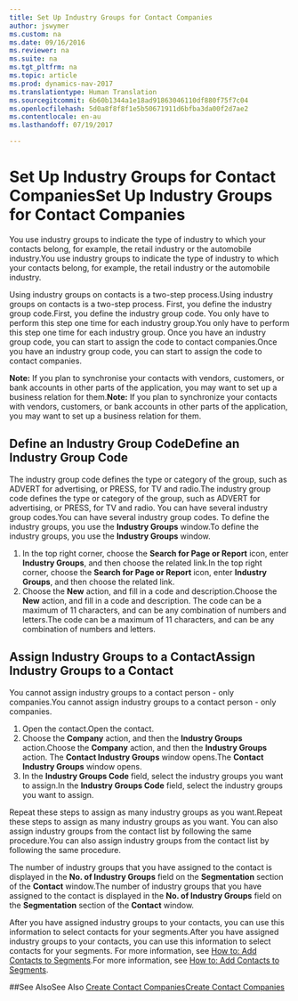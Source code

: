 ```yaml
---
title: Set Up Industry Groups for Contact Companies
author: jswymer
ms.custom: na
ms.date: 09/16/2016
ms.reviewer: na
ms.suite: na
ms.tgt_pltfrm: na
ms.topic: article
ms.prod: dynamics-nav-2017
ms.translationtype: Human Translation
ms.sourcegitcommit: 6b60b1344a1e18ad91863046110df880f75f7c04
ms.openlocfilehash: 5d0a8f8f8f1e5b50671911d6bfba3da00f2d7ae2
ms.contentlocale: en-au
ms.lasthandoff: 07/19/2017

---
```

# <a name="set-up-industry-groups-for-contact-companies"></a><span data-ttu-id="3fb00-102">Set Up Industry Groups for Contact Companies</span><span class="sxs-lookup"><span data-stu-id="3fb00-102">Set Up Industry Groups for Contact Companies</span></span>
<span data-ttu-id="3fb00-103">You use industry groups to indicate the type of industry to which your contacts belong, for example, the retail industry or the automobile industry.</span><span class="sxs-lookup"><span data-stu-id="3fb00-103">You use industry groups to indicate the type of industry to which your contacts belong, for example, the retail industry or the automobile industry.</span></span>

<span data-ttu-id="3fb00-104">Using industry groups on contacts is a two-step process.</span><span class="sxs-lookup"><span data-stu-id="3fb00-104">Using industry groups on contacts is a two-step process.</span></span> <span data-ttu-id="3fb00-105">First, you define the industry group code.</span><span class="sxs-lookup"><span data-stu-id="3fb00-105">First, you define the industry group code.</span></span> <span data-ttu-id="3fb00-106">You only have to perform this step one time for each industry group.</span><span class="sxs-lookup"><span data-stu-id="3fb00-106">You only have to perform this step one time for each industry group.</span></span> <span data-ttu-id="3fb00-107">Once you have an industry group code, you can start to assign the code to contact companies.</span><span class="sxs-lookup"><span data-stu-id="3fb00-107">Once you have an industry group code, you can start to assign the code to contact companies.</span></span>

<span data-ttu-id="3fb00-108">**Note:** If you plan to synchronise your contacts with vendors, customers, or bank accounts in other parts of the application, you may want to set up a business relation for them.</span><span class="sxs-lookup"><span data-stu-id="3fb00-108">**Note:** If you plan to synchronize your contacts with vendors, customers, or bank accounts in other parts of the application, you may want to set up a business relation for them.</span></span>

## <a name="define-an-industry-group-code"></a><span data-ttu-id="3fb00-109">Define an Industry Group Code</span><span class="sxs-lookup"><span data-stu-id="3fb00-109">Define an Industry Group Code</span></span>
<span data-ttu-id="3fb00-110">The industry group code defines the type or category of the group, such as ADVERT for advertising, or PRESS, for TV and radio.</span><span class="sxs-lookup"><span data-stu-id="3fb00-110">The industry group code defines the type or category of the group, such as ADVERT for advertising, or PRESS, for TV and radio.</span></span> <span data-ttu-id="3fb00-111">You can have several industry group codes.</span><span class="sxs-lookup"><span data-stu-id="3fb00-111">You can have several industry group codes.</span></span> <span data-ttu-id="3fb00-112">To define the industry groups, you use the **Industry Groups** window.</span><span class="sxs-lookup"><span data-stu-id="3fb00-112">To define the industry groups, you use the **Industry Groups** window.</span></span>

1. <span data-ttu-id="3fb00-113">In the top right corner, choose the **Search for Page or Report** icon, enter **Industry Groups**, and then choose the related link.</span><span class="sxs-lookup"><span data-stu-id="3fb00-113">In the top right corner, choose the **Search for Page or Report** icon, enter **Industry Groups**, and then choose the related link.</span></span>
2. <span data-ttu-id="3fb00-114">Choose the **New** action, and fill in a code and description.</span><span class="sxs-lookup"><span data-stu-id="3fb00-114">Choose the **New** action, and fill in a code and description.</span></span> <span data-ttu-id="3fb00-115">The code can be a maximum of 11 characters, and can be any combination of numbers and letters.</span><span class="sxs-lookup"><span data-stu-id="3fb00-115">The code can be a maximum of 11 characters, and can be any combination of numbers and letters.</span></span>

## <a name="assign-industry-groups-to-a-contact"></a><span data-ttu-id="3fb00-116">Assign Industry Groups to a Contact</span><span class="sxs-lookup"><span data-stu-id="3fb00-116">Assign Industry Groups to a Contact</span></span>
<span data-ttu-id="3fb00-117">You cannot assign industry groups to a contact person - only companies.</span><span class="sxs-lookup"><span data-stu-id="3fb00-117">You cannot assign industry groups to a contact person - only companies.</span></span>

1. <span data-ttu-id="3fb00-118">Open the contact.</span><span class="sxs-lookup"><span data-stu-id="3fb00-118">Open the contact.</span></span>
2. <span data-ttu-id="3fb00-119">Choose the **Company** action, and then the **Industry Groups** action.</span><span class="sxs-lookup"><span data-stu-id="3fb00-119">Choose the **Company** action, and then the **Industry Groups** action.</span></span> <span data-ttu-id="3fb00-120">The **Contact Industry Groups** window opens.</span><span class="sxs-lookup"><span data-stu-id="3fb00-120">The **Contact Industry Groups** window opens.</span></span>
3. <span data-ttu-id="3fb00-121">In the **Industry Groups Code** field, select the industry groups you want to assign.</span><span class="sxs-lookup"><span data-stu-id="3fb00-121">In the **Industry Groups Code** field, select the industry groups you want to assign.</span></span>

<span data-ttu-id="3fb00-122">Repeat these steps to assign as many industry groups as you want.</span><span class="sxs-lookup"><span data-stu-id="3fb00-122">Repeat these steps to assign as many industry groups as you want.</span></span> <span data-ttu-id="3fb00-123">You can also assign industry groups from the contact list by following the same procedure.</span><span class="sxs-lookup"><span data-stu-id="3fb00-123">You can also assign industry groups from the contact list by following the same procedure.</span></span>

<span data-ttu-id="3fb00-124">The number of industry groups that you have assigned to the contact is displayed in the **No. of Industry Groups** field on the **Segmentation** section of the **Contact** window.</span><span class="sxs-lookup"><span data-stu-id="3fb00-124">The number of industry groups that you have assigned to the contact is displayed in the **No. of Industry Groups** field on the **Segmentation** section of the **Contact** window.</span></span>

<span data-ttu-id="3fb00-125">After you have assigned industry groups to your contacts, you can use this information to select contacts for your segments.</span><span class="sxs-lookup"><span data-stu-id="3fb00-125">After you have assigned industry groups to your contacts, you can use this information to select contacts for your segments.</span></span> <span data-ttu-id="3fb00-126">For more information, see [How to: Add Contacts to Segments](marketing-add-contact-segment.md).</span><span class="sxs-lookup"><span data-stu-id="3fb00-126">For more information, see [How to: Add Contacts to Segments](marketing-add-contact-segment.md).</span></span>

##<a name="see-also"></a><span data-ttu-id="3fb00-127">See Also</span><span class="sxs-lookup"><span data-stu-id="3fb00-127">See Also</span></span>
[<span data-ttu-id="3fb00-128">Create Contact Companies</span><span class="sxs-lookup"><span data-stu-id="3fb00-128">Create Contact Companies</span></span>](marketing-create-contact-companies.md)

